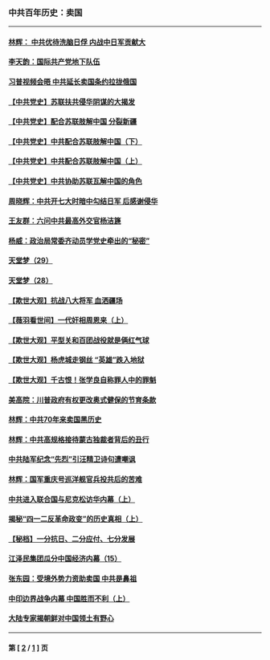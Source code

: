 ### 中共百年历史：卖国
---
#### [林辉： 中共优待洗脑日俘 内战中日军贡献大](../../pages/nf1176117/n13624644.md?02160430) 
#### [李天韵：国际共产党地下队伍](../../pages/nf1176117/n13611808.md?02160430) 
#### [习普视频会晤 中共延长卖国条约拉拢俄国](../../pages/nf1176117/n13060971.md?02160430) 
#### [【中共党史】苏联扶共侵华阴谋的大揭发](../../pages/nf1176117/n13056050.md?02160430) 
#### [【中共党史】配合苏联肢解中国 分裂新疆](../../pages/nf1176117/n13040700.md?02160430) 
#### [【中共党史】中共配合苏联肢解中国（下）](../../pages/nf1176117/n13035660.md?02160430) 
#### [【中共党史】中共配合苏联肢解中国（上）](../../pages/nf1176117/n13030262.md?02160430) 
#### [【中共党史】中共协助苏联瓦解中国的角色](../../pages/nf1176117/n13018109.md?02160430) 
#### [周晓辉：中共开七大时暗中勾结日军 后感谢侵华](../../pages/nf1176117/n12921960.md?02160430) 
#### [王友群：六问中共最高外交官杨洁篪](../../pages/nf1176117/n12836495.md?02160430) 
#### [杨威：政治局常委齐动员学党史牵出的“秘密”](../../pages/nf1176117/n12764642.md?02160430) 
#### [天堂梦（29）](../../pages/nf1176117/n12408465.md?02160430) 
#### [天堂梦（28）](../../pages/nf1176117/n12408309.md?02160430) 
#### [【欺世大观】抗战八大将军 血洒疆场](../../pages/nf1176117/n12357044.md?02160430) 
#### [【薇羽看世间】一代奸相周恩来（上）](../../pages/nf1176117/n12401109.md?02160430) 
#### [【欺世大观】平型关和百团战役就是俩红气球](../../pages/nf1176117/n12359157.md?02160430) 
#### [【欺世大观】杨虎城走钢丝 “英雄”跌入地狱](../../pages/nf1176117/n12358840.md?02160430) 
#### [【欺世大观】千古恨！张学良自称罪人中的罪魁](../../pages/nf1176117/n12358629.md?02160430) 
#### [美高院：川普政府有权更改奥式健保的节育条款](../../pages/nf1176117/n12242171.md?02160430) 
#### [林辉：中共70年来卖国黑历史](../../pages/nf1176117/n11552181.md?02160430) 
#### [林辉：中共高规格接待蒙古独裁者背后的丑行](../../pages/nf1176117/n11225005.md?02160430) 
#### [中共陆军纪念“先烈”引汪精卫诗句遭嘲讽](../../pages/nf1176117/n11153345.md?02160430) 
#### [林辉：国军重庆号巡洋舰官兵投共后的苦难](../../pages/nf1176117/n10997801.md?02160430) 
#### [中共进入联合国与尼克松访华内幕（上）](../../pages/nf1176117/n10138788.md?02160430) 
#### [揭秘“四一二反革命政变”的历史真相（上）](../../pages/nf1176117/n9996650.md?02160430) 
#### [【秘档】一分抗日、二分应付、七分发展](../../pages/nf1176117/n9331484.md?02160430) 
#### [江泽民集团瓜分中国经济内幕（15）](../../pages/nf1176117/n9268584.md?02160430) 
#### [张东园：受境外势力资助卖国 中共是鼻祖](../../pages/nf1176117/n9272480.md?02160430) 
#### [中印边界战争内幕 中国胜而不利（上）](../../pages/nf1176117/n9252458.md?02160430) 
#### [大陆专家揭朝鲜对中国领土有野心](../../pages/nf1176117/n9074056.md?02160430) 

---
#### 第 [ [2](./2.md?02160430) / [1](./1.md?02160430) ] 页
